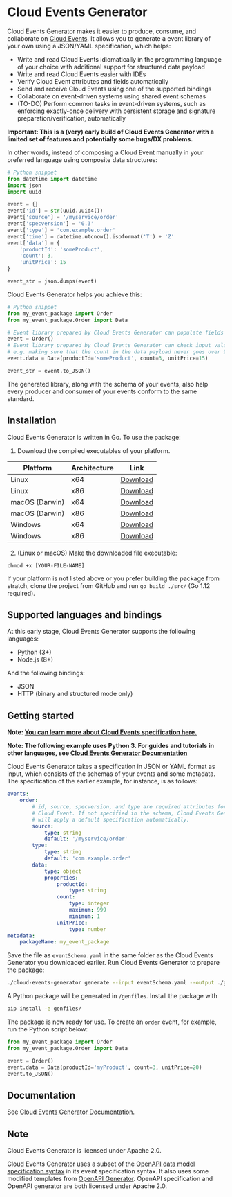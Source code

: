 # Cloud Events Generator

Cloud Events Generator makes it easier to produce, consume, and collaborate
on [Cloud Events](https://cloudevents.io/). It allows you to
generate a event library of your own using a JSON/YAML specification, which
helps:

* Write and read Cloud Events idiomatically in the programming language of
your choice with additional support for structured data payload
* Write and read Cloud Events easier with IDEs
* Verify Cloud Event attributes and fields automatically
* Send and receive Cloud Events using one of the supported bindings
* Collaborate on event-driven systems using shared event schemas
* (TO-DO) Perform common tasks in event-driven systems, such as enforcing
exactly-once delivery with persistent storage and signature
preparation/verification, automatically

**Important: This is a (very) early build of Cloud Events Generator with a
limited set of features and potentially some bugs/DX problems.**

In other words, instead of composing a Cloud Event manually in your
preferred language using composite data structures:

```python
# Python snippet
from datetime import datetime
import json
import uuid

event = {}
event['id'] = str(uuid.uuid4())
event['source'] = '/myservice/order'
event['specversion'] = '0.3'
event['type'] = 'com.example.order'
event['time'] = datetime.utcnow().isoformat('T') + 'Z'
event['data'] = {
    'productId': 'someProduct',
    'count': 3,
    'unitPrice': 15
}

event_str = json.dumps(event)
```

Cloud Events Generator helps you achieve this:

```python
# Python snippet
from my_event_package import Order
from my_event_package.Order import Data

# Event library prepared by Cloud Events Generator can populate fields automatically
event = Order()
# Event library prepared by Cloud Events Generator can check input values automatically,
# e.g. making sure that the count in the data payload never goes over 999
event.data = Data(productId='someProduct', count=3, unitPrice=15)

event_str = event.to_JSON()
```

The generated library, along with the schema of your events, also help
every producer and consumer of your events conform to the same standard.

## Installation

Cloud Events Generator is written in Go. To use the package:

1. Download the compiled executables of your platform.

| Platform     | Architecture | Link     | 
|--------------|--------------|----------|
| Linux | x64 | [Download](https://github.com/michaelawyu/cloud-events-generator/raw/master/bin/cloud-events-generator-linux-amd64) |
| Linux | x86 | [Download](https://github.com/michaelawyu/cloud-events-generator/raw/master/bin/cloud-events-generator-linux-386) |
| macOS (Darwin) | x64 | [Download](https://github.com/michaelawyu/cloud-events-generator/raw/master/bin/cloud-events-generator-darwin-amd64) |
| macOS (Darwin) | x86 | [Download](https://github.com/michaelawyu/cloud-events-generator/raw/master/bin/cloud-events-generator-darwin-386) |
| Windows | x64 | [Download](https://github.com/michaelawyu/cloud-events-generator/raw/master/bin/cloud-events-generator-windows-amd64) |
| Windows | x86 | [Download](https://github.com/michaelawyu/cloud-events-generator/raw/master/bin/cloud-events-generator-windows-amd64) |

2. (Linux or macOS) Make the downloaded file executable:

```
chmod +x [YOUR-FILE-NAME]
```

If your platform is not listed above or you prefer building the package from
stratch, clone the project from GitHub and run `go build ./src/` (Go 1.12 required).

## Supported languages and bindings

At this early stage, Cloud Events Generator supports the following languages:

* Python (3+)
* Node.js (8+)

And the following bindings:

* JSON
* HTTP (binary and structured mode only)

## Getting started

**Note: [You can learn more about Cloud Events specification here.](https://github.com/cloudevents/spec/blob/v0.3/spec.md)**

**Note: The following example uses Python 3. For guides and tutorials in other
languages, see [Cloud Events Generator Documentation](https://michaelawyu.github.io/cloud-events-generator/)**

Cloud Events Generator takes a specification in JSON or YAML format as input,
which consists of the schemas of your events and some metadata. The
specification of the earlier example, for instance, is as follows:

```yaml
events:
    order:
        # id, source, specversion, and type are required attributes for every
        # Cloud Event. If not specified in the schema, Cloud Events Generator
        # will apply a default specification automatically.
        source:
            type: string
            default: '/myservice/order'
        type:
            type: string
            default: 'com.example.order'
        data:
            type: object
            properties:
                productId:
                    type: string
                count:
                    type: integer
                    maximum: 999
                    minimum: 1
                unitPrice:
                    type: number
metadata:
    packageName: my_event_package
```

Save the file as `eventSchema.yaml` in the same folder as the Cloud Events
Generator you downloaded earlier. Run Cloud Events Generator to prepare the
package:

```bash
./cloud-events-generator generate --input eventSchema.yaml --output ./genfiles/ --language python --binding JSON
```

A Python package will be generated in `/genfiles`. Install the package with

```bash
pip install -e genfiles/
```

The package is now ready for use. To create an `order` event, for example,
run the Python script below:

```python
from my_event_package import Order
from my_event_package.Order import Data

event = Order()
event.data = Data(productId='myProduct', count=3, unitPrice=20)
event.to_JSON()
```

## Documentation

See [Cloud Events Generator Documentation](https://michaelawyu.github.io/cloud-events-generator/).

## Note

Cloud Events Generator is licensed under Apache 2.0.

Cloud Events Generator uses a subset of the [OpenAPI data model specification syntax](https://github.com/OAI/OpenAPI-Specification)
in its event specification syntax. It also uses some modified templates from
[OpenAPI Generator](https://github.com/OpenAPITools/openapi-generator). OpenAPI
specification and OpenAPI generator are both licensed under Apache 2.0.
